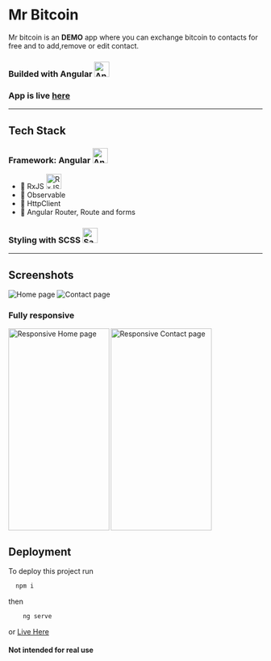 # Mr Bitcoin

Mr bitcoin is an **DEMO** app where you can exchange bitcoin to contacts for free
and to add,remove or edit contact.

<h3>Builded with Angular <img src="https://github.com/get-icon/geticon/raw/master/icons/angular-icon.svg" alt="Angular" width="30px" height="30px"></h3>
<h3>App is live <a href="https://nivb000.github.io/mr-bitcoin-angular/#/">here</a></h3>
<hr>
<h2 align="left" id="techstack">Tech Stack</h2>

<h3>Framework: Angular <img src="https://github.com/get-icon/geticon/raw/master/icons/angular-icon.svg" alt="Angular" width="30px" height="30px"></h3>
<ul>
  <li>🔴 RxJS <img src="https://github.com/get-icon/geticon/raw/master/icons/reactivex.svg" alt="RxJS" width="30px" height="30px"></li>
  <li>🔴 Observable</li>
  <li>🔴 HttpClient</li>
  <li>🔴 Angular Router, Route and forms</li>
</ul>

<h3>Styling with SCSS <img src="https://github.com/get-icon/geticon/raw/master/icons/sass.svg" alt="Sass" width="30px" height="30px"></h3>

<hr>

## Screenshots

![Home page](https://res.cloudinary.com/dhe2rvexr/image/upload/v1693218734/Mr%20bitcoin%20angular%20screenshots/Screenshot_2023-08-28_at_13-31-01_Mr_Bitcoin_Angular_tnvgb5.png)
![Contact page](https://res.cloudinary.com/dhe2rvexr/image/upload/v1667477152/Mr%20bitcoin%20angular%20screenshots/Mr-Bitcoin_Angular_Contact_page_rkz2fb.png)


### Fully responsive

<img align="left" top="500" height="400" width="200" alt="Responsive Home page" src="https://res.cloudinary.com/dhe2rvexr/image/upload/v1693218734/Mr%20bitcoin%20angular%20screenshots/nivb000.github.io_mr-bitcoin-angular__iPhone_6_7_8_khwdr6.png">

<img align="center" top="500" height="400" width="200" alt="Responsive Contact page" src="https://res.cloudinary.com/dhe2rvexr/image/upload/v1667477386/Mr%20bitcoin%20angular%20screenshots/contact_page_responsive_atwkhi.png">


## Deployment

To deploy this project run

```bash
  npm i
```

then

```bash
    ng serve
```

or [Live Here](https://nivb000.github.io/mr-bitcoin-angular/#/)


#### Not intended for real use
